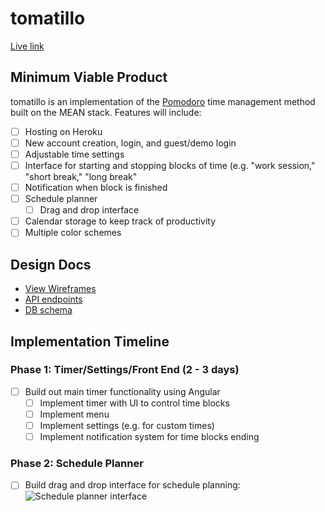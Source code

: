 # tomatillo

[Live link](http://miner-barnaby-21821.bitballoon.com/)

## Minimum Viable Product

tomatillo is an implementation of the [Pomodoro](https://en.wikipedia.org/wiki/Pomodoro_Technique) time management method built on the MEAN stack. Features will include:

- [ ] Hosting on Heroku
- [ ] New account creation, login, and guest/demo login
- [ ] Adjustable time settings
- [ ] Interface for starting and stopping blocks of time (e.g. "work session," "short break," "long break"
- [ ] Notification when block is finished
- [ ] Schedule planner
  - [ ] Drag and drop interface
- [ ] Calendar storage to keep track of productivity
- [ ] Multiple color schemes

## Design Docs
* [View Wireframes][views]
* [API endpoints][api-endpoints]
* [DB schema][schema]

[views]: docs/views.md
[api-endpoints]: docs/api-endpoints.md
[schema]: docs/schema.md

## Implementation Timeline

### Phase 1: Timer/Settings/Front End (2 - 3 days)

- [ ] Build out main timer functionality using Angular
  - [ ] Implement timer with UI to control time blocks
  - [ ] Implement menu
  - [ ] Implement settings (e.g. for custom times)
  - [ ] Implement notification system for time blocks ending

### Phase 2: Schedule Planner

- [ ] Build drag and drop interface for schedule planning:
![Schedule planner interface](http://i.imgur.com/4DGkirY.png)
